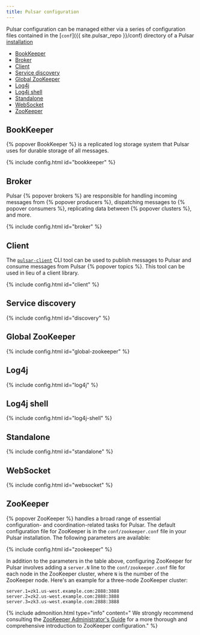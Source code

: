```yaml
---
title: Pulsar configuration
---
```


Pulsar configuration can be managed either via a series of configuration files contained in the [`conf`]({{ site.pulsar_repo }}/conf) directory of a Pulsar [installation](../../getting-started/LocalCluster)

* [BookKeeper](#bookkeeper)
* [Broker](#broker)
* [Client](#client)
* [Service discovery](#service-discovery)
* [Global ZooKeeper](#global-zookeeper)
* [Log4j](#log4j)
* [Log4j shell](#log4j-shell)
* [Standalone](#standalone)
* [WebSocket](#websocket)
* [ZooKeeper](#zookeeper)

## BookKeeper

{% popover BookKeeper %} is a replicated log storage system that Pulsar uses for durable storage of all messages.

{% include config.html id="bookkeeper" %}

## Broker

Pulsar {% popover brokers %} are responsible for handling incoming messages from {% popover producers %}, dispatching messages to {% popover consumers %}, replicating data between {% popover clusters %}, and more.

{% include config.html id="broker" %}

## Client

The [`pulsar-client`](../CliTools#pulsar-client) CLI tool can be used to publish messages to Pulsar and consume messages from Pulsar {% popover topics %}. This tool can be used in lieu of a client library.

{% include config.html id="client" %}

## Service discovery

{% include config.html id="discovery" %}

## Global ZooKeeper

{% include config.html id="global-zookeeper" %}

## Log4j

{% include config.html id="log4j" %}

## Log4j shell

{% include config.html id="log4j-shell" %}

## Standalone

{% include config.html id="standalone" %}

## WebSocket

{% include config.html id="websocket" %}

## ZooKeeper

{% popover ZooKeeper %} handles a broad range of essential configuration- and coordination-related tasks for Pulsar. The default configuration file for ZooKeeper is in the `conf/zookeeper.conf` file in your Pulsar installation. The following parameters are available:

{% include config.html id="zookeeper" %}

In addition to the parameters in the table above, configuring ZooKeeper for Pulsar involves adding
a `server.N` line to the `conf/zookeeper.conf` file for each node in the ZooKeeper cluster, where `N` is the number of the ZooKeeper node. Here's an example for a three-node ZooKeeper cluster:

```properties
server.1=zk1.us-west.example.com:2888:3888
server.2=zk2.us-west.example.com:2888:3888
server.3=zk3.us-west.example.com:2888:3888
```

{% include admonition.html type="info" content="
We strongly recommend consulting the [ZooKeeper Administrator's Guide](https://zookeeper.apache.org/doc/current/zookeeperAdmin.html) for a more thorough and comprehensive introduction to ZooKeeper configuration." %}
